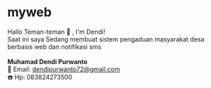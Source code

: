 # myweb

Hallo Teman-teman 👋 , I'm Dendi! <br>
Saat ini saya Sedang membuat sistem pengaduan masyarakat desa berbasis web dan notifikasi sms </br></br>
**Muhamad Dendi Purwanto**  
:e-mail: Email: dendipurwanto72@gmail.com </br>
:telephone: Hp: 083824273500 <br>


 
